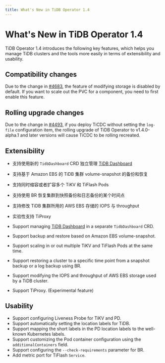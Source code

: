 ```yaml
---
title: What's New in TiDB Operator 1.4
---
```


# What's New in TiDB Operator 1.4

TiDB Operator 1.4 introduces the following key features, which helps you manage TiDB clusters and the tools more easily in terms of extensibility and usability.

## Compatibility changes

Due to the change in [#4683](https://github.com/pingcap/tidb-operator/pull/4683), the feature of modifying storage is disabled by default. If you want to scale out the PVC for a component, you need to first enable this feature.

## Rolling upgrade changes

Due to the change in [#4493](https://github.com/pingcap/tidb-operator/pull/4494), if you deploy TiCDC without setting the `log-file` configuration item, the rolling upgrade of TiDB Operator to v1.4.0-alpha.1 and later versions will cause TiCDC to be rolling recreated.

## Extensibility

- 支持使用新的 `TidbDashboard` CRD 独立管理 [TiDB Dashboard](https://github.com/pingcap/tidb-dashboard)
- 支持基于 Amazon EBS 的 TiDB 集群 volume-snapshot 的备份和恢复
- 支持同时缩容或者扩容多个 TiKV 和 TiFlash Pods
- 支持使用 BR 恢复集群到快照备份和日志备份的某个时间点
- 支持修改 TiDB 集群所用的 AWS EBS 存储的 IOPS 与 throughput
- 实验性支持 TiProxy

- Support managing [TiDB Dashboard](https://github.com/pingcap/tidb-dashboard) in a separate `TidbDashboard` CRD.
- Support backup and restore based on Amazon EBS volume-snapshot.
- Support scaling in or out multiple TiKV and TiFlash Pods at the same time.
- Support restoring a cluster to a specific time point from a snapshot backup or a log backup using BR.
- Support modifying the IOPS and throughput of AWS EBS storage used by a TiDB cluster.
- Support TiProxy. (Experimental feature)

## Usability

- Support configuring Liveness Probe for TiKV and PD.
- Support automatically setting the location labels for TiDB.
- Support mapping the short labels in the PD location labels to the well-known Kubernetes labels.
- Support customizing the Pod container configuration using the `additionalContainers` field.
- Support configuring the `--check-requirements` parameter for BR.
- Add metric port for TiFlash `Service`.
